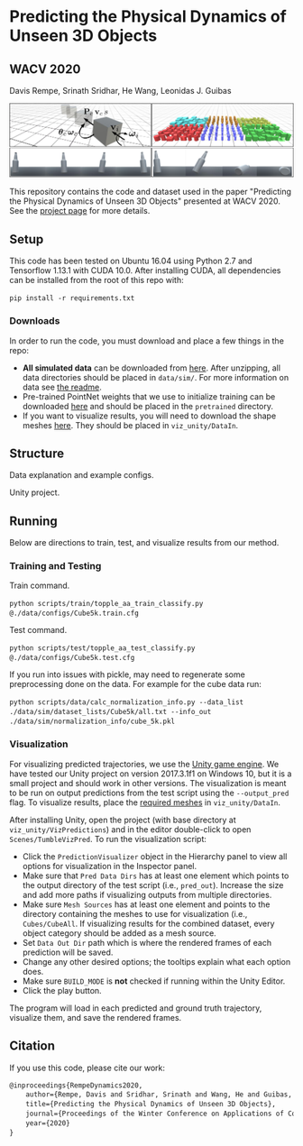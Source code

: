 # Predicting the Physical Dynamics of Unseen 3D Objects

## WACV 2020

Davis Rempe, Srinath Sridhar, He Wang, Leonidas J. Guibas

![Teaser](dynamics.png)

This repository contains the code and dataset used in the paper "Predicting the Physical Dynamics of Unseen 3D Objects" presented at WACV 2020. See the [project page](https://geometry.stanford.edu/projects/learningdynamicsWACV2020/) for more details.

## Setup
This code has been tested on Ubuntu 16.04 using Python 2.7 and Tensorflow 1.13.1 with CUDA 10.0. After installing CUDA, all dependencies can be installed from the root of this repo with:

`pip install -r requirements.txt`

### Downloads
In order to run the code, you must download and place a few things in the repo:
* **All simulated data** can be downloaded from [here](https://drive.google.com/open?id=197JIPbeJFtNzG75SDnUeWf6euiXdRojt). After unzipping, all data directories should be placed in `data/sim/`. For more information on data see [the readme](data).
* Pre-trained PointNet weights that we use to initialize training can be downloaded [here](https://drive.google.com/file/d/1R8EK4EMlEGM6hMn5U9v17mheP52mTzeD/view?usp=sharing) and should be placed in the `pretrained` directory. 
* If you want to visualize results, you will need to download the shape meshes [here](https://drive.google.com/open?id=1YWrgi6Uw7G0jqVu36BvJETjWcXGe0DaM). They should be placed in `viz_unity/DataIn`.

## Structure
Data explanation and example configs.

Unity project.

## Running
Below are directions to train, test, and visualize results from our method.

### Training and Testing
Train command.

`python scripts/train/topple_aa_train_classify.py @./data/configs/Cube5k.train.cfg`

Test command.

`python scripts/test/topple_aa_test_classify.py @./data/configs/Cube5k.test.cfg`

If you run into issues with pickle, may need to regenerate some preprocessing done on the data. For example for the cube data run:

`python scripts/data/calc_normalization_info.py --data_list ./data/sim/dataset_lists/Cube5k/all.txt --info_out ./data/sim/normalization_info/cube_5k.pkl`

### Visualization
For visualizing predicted trajectories, we use the [Unity game engine](https://unity.com/). We have tested our Unity project on version 2017.3.1f1 on Windows 10, but it is a small project and should work in other versions. The visualization is meant to be run on output predictions from the test script using the `--output_pred` flag. To visualize results, place the [required meshes](https://drive.google.com/open?id=1YWrgi6Uw7G0jqVu36BvJETjWcXGe0DaM) in `viz_unity/DataIn`.

After installing Unity, open the project (with base directory at `viz_unity/VizPredictions`) and in the editor double-click to open `Scenes/TumbleVizPred`. To run the visualization script:
* Click the `PredictionVisualizer` object in the Hierarchy panel to view all options for visualization in the Inspector panel.
* Make sure that `Pred Data Dirs` has at least one element which points to the output directory of the test script (i.e., `pred_out`). Increase the size and add more paths if visualizing outputs from multiple directories.
* Make sure `Mesh Sources` has at least one element and points to the directory containing the meshes to use for visualization (i.e., `Cubes/CubeAll`. If visualizing results for the combined dataset, every object category should be added as a mesh source.
* Set `Data Out Dir` path which is where the rendered frames of each prediction will be saved.
* Change any other desired options; the tooltips explain what each option does.
* Make sure `BUILD_MODE` is __not__ checked if running within the Unity Editor.
* Click the play button.

The program will load in each predicted and ground truth trajectory, visualize them, and save the rendered frames.

## Citation

If you use this code, please cite our work:
```latex
@inproceedings{RempeDynamics2020,
	author={Rempe, Davis and Sridhar, Srinath and Wang, He and Guibas, Leonidas J.},
	title={Predicting the Physical Dynamics of Unseen 3D Objects},
	journal={Proceedings of the Winter Conference on Applications of Computer Vision (WACV)},
	year={2020}
}
```
